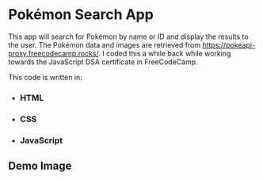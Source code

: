 # Pokémon Search App

This app will search for Pokémon by name or ID and display the results to the user. The Pokémon data and images are retrieved from https://pokeapi-proxy.freecodecamp.rocks/. I coded this a while back while working towards the JavaScript DSA certificate in FreeCodeCamp.

This code is written in:
- ### HTML
- ### CSS
- ### JavaScript

## Demo Image
